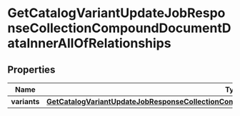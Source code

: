 
# GetCatalogVariantUpdateJobResponseCollectionCompoundDocumentDataInnerAllOfRelationships

## Properties
| Name | Type | Description | Notes |
| ------------ | ------------- | ------------- | ------------- |
| **variants** | [**GetCatalogVariantUpdateJobResponseCollectionCompoundDocumentDataInnerAllOfRelationshipsVariants**](GetCatalogVariantUpdateJobResponseCollectionCompoundDocumentDataInnerAllOfRelationshipsVariants.md) |  |  [optional] |



